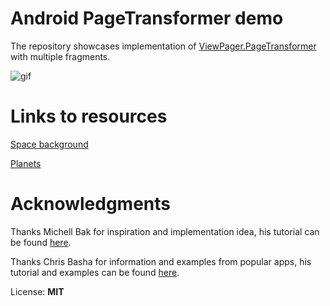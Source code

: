 # Android PageTransformer demo

The repository showcases implementation of [ViewPager.PageTransformer](https://developer.android.com/reference/android/support/v4/view/ViewPager.PageTransformer) with multiple fragments.

![gif](https://raw.githubusercontent.com/m3sv/PageTransformerDemo/master/demo.gif)

# Links to resources

[Space background](https://opengameart.org/content/parallax-space-scene-seamlessly-scrolls-too)

[Planets](https://opengameart.org/content/16-planet-sprites)

# Acknowledgments

Thanks Michell Bak for inspiration and implementation idea, his tutorial can be found 
[here](https://android.jlelse.eu/creating-an-intro-screen-for-your-app-using-viewpager-pagetransformer-9950517ea04f).

Thanks Chris Basha for information and examples from popular apps, his tutorial and examples can be found [here](https://medium.com/@BashaChris/the-android-viewpager-has-become-a-fairly-popular-component-among-android-apps-its-simple-6bca403b16d4).


License: **MIT**
